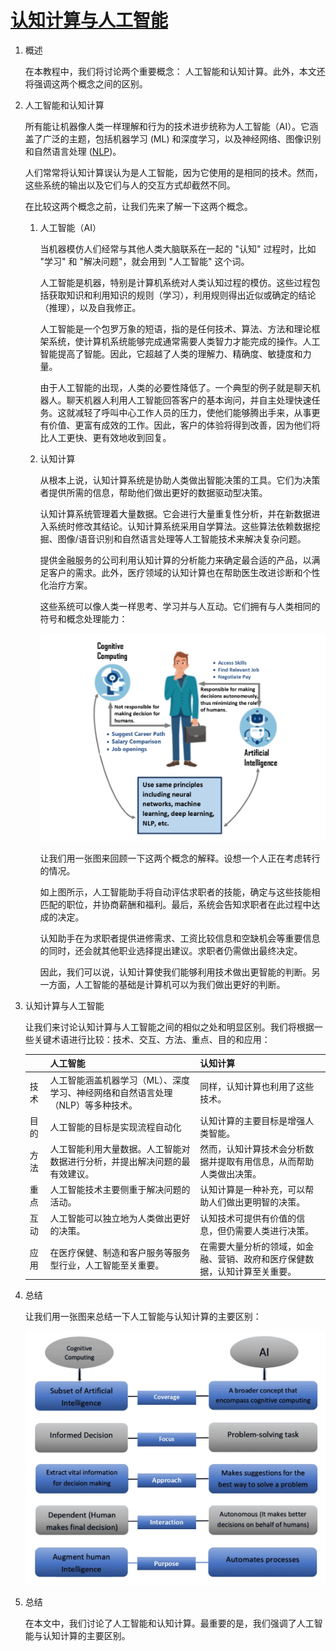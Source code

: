 # [认知计算与人工智能](https://www.baeldung.com/cs/cognitive-computing-vs-ai)

1. 概述

    在本教程中，我们将讨论两个重要概念： 人工智能和认知计算。此外，本文还将强调这两个概念之间的区别。

2. 人工智能和认知计算

    所有能让机器像人类一样理解和行为的技术进步统称为人工智能（AI）。它涵盖了广泛的主题，包括机器学习 (ML) 和深度学习，以及神经网络、图像识别和自然语言处理 ([NLP](http://towardsdatascience.com/a-gentle-introduction-to-natural-language-processing-e716ed3c0863))。

    人们常常将认知计算误认为是人工智能，因为它使用的是相同的技术。然而，这些系统的输出以及它们与人的交互方式却截然不同。

    在比较这两个概念之前，让我们先来了解一下这两个概念。

    1. 人工智能（AI）

        当机器模仿人们经常与其他人类大脑联系在一起的 "认知" 过程时，比如 "学习" 和 "解决问题"，就会用到 "人工智能" 这个词。

        人工智能是机器，特别是计算机系统对人类认知过程的模仿。这些过程包括获取知识和利用知识的规则（学习），利用规则得出近似或确定的结论（推理），以及自我修正。

        人工智能是一个包罗万象的短语，指的是任何技术、算法、方法和理论框架系统，使计算机系统能够完成通常需要人类智力才能完成的操作。人工智能提高了智能。因此，它超越了人类的理解力、精确度、敏捷度和力量。

        由于人工智能的出现，人类的必要性降低了。一个典型的例子就是聊天机器人。聊天机器人利用人工智能回答客户的基本询问，并自主处理快速任务。这就减轻了呼叫中心工作人员的压力，使他们能够腾出手来，从事更有价值、更富有成效的工作。因此，客户的体验将得到改善，因为他们将比人工更快、更有效地收到回复。

    2. 认知计算

        从根本上说，认知计算系统是协助人类做出智能决策的工具。它们为决策者提供所需的信息，帮助他们做出更好的数据驱动型决策。

        认知计算系统管理着大量数据。它会进行大量重复性分析，并在新数据进入系统时修改其结论。认知计算系统采用自学算法。这些算法依赖数据挖掘、图像/语音识别和自然语言处理等人工智能技术来解决复杂问题。

        提供金融服务的公司利用认知计算的分析能力来确定最合适的产品，以满足客户的需求。此外，医疗领域的认知计算也在帮助医生改进诊断和个性化治疗方案。

        这些系统可以像人类一样思考、学习并与人互动。它们拥有与人类相同的符号和概念处理能力：

        ![人工智能和认知计算图解](pic/illustration-of-ai-and-cognitive-computing-2-1024x745.png)

        让我们用一张图来回顾一下这两个概念的解释。设想一个人正在考虑转行的情况。

        如上图所示，人工智能助手将自动评估求职者的技能，确定与这些技能相匹配的职位，并协商薪酬和福利。最后，系统会告知求职者在此过程中达成的决定。

        认知助手在为求职者提供进修需求、工资比较信息和空缺机会等重要信息的同时，还会就其他职业选择提出建议。求职者仍需做出最终决定。

        因此，我们可以说，认知计算使我们能够利用技术做出更智能的判断。另一方面，人工智能的基础是计算机可以为我们做出更好的判断。

3. 认知计算与人工智能

    让我们来讨论认知计算与人工智能之间的相似之处和明显区别。我们将根据一些关键术语进行比较：技术、交互、方法、重点、目的和应用：

    |    |人工智能|认知计算|
    |-|-|-|
    |技术|人工智能涵盖机器学习（ML）、深度学习、神经网络和自然语言处理（NLP）等多种技术。|同样，认知计算也利用了这些技术。|
    |目的|人工智能的目标是实现流程自动化|认知计算的主要目标是增强人类智能。|
    |方法|人工智能利用大量数据。人工智能对数据进行分析，并提出解决问题的最有效建议。|然而，认知计算技术会分析数据并提取有用信息，从而帮助人类做出决策。|
    |重点|人工智能技术主要侧重于解决问题的活动。|认知计算是一种补充，可以帮助人们做出更明智的决策。|
    |互动|人工智能可以独立地为人类做出更好的决策。|认知技术可提供有价值的信息，但仍需要人类进行决策。|
    |应用|在医疗保健、制造和客户服务等服务型行业，人工智能至关重要。|在需要大量分析的领域，如金融、营销、政府和医疗保健数据，认知计算至关重要。|

4. 总结

    让我们用一张图来总结一下人工智能与认知计算的主要区别：

    ![人工智能与认知计算](pic/ai-vs-cognititve-computing-3.webp)

5. 总结

    在本文中，我们讨论了人工智能和认知计算。最重要的是，我们强调了人工智能与认知计算的主要区别。
